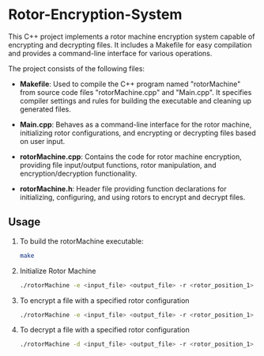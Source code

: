 # Rotor-Encryption-System
This C++ project implements a rotor machine encryption system capable of encrypting and decrypting files. It includes a Makefile for easy compilation and provides a command-line interface for various operations.

The project consists of the following files:

- **Makefile**: Used to compile the C++ program named "rotorMachine" from source code files "rotorMachine.cpp" and "Main.cpp". It specifies compiler settings and rules for building the executable and cleaning up generated files.

- **Main.cpp**: Behaves as a command-line interface for the rotor machine, initializing rotor configurations, and encrypting or decrypting files based on user input.

- **rotorMachine.cpp**: Contains the code for rotor machine encryption, providing file input/output functions, rotor manipulation, and encryption/decryption functionality.

- **rotorMachine.h**: Header file providing function declarations for initializing, configuring, and using rotors to encrypt and decrypt files.

## Usage

1. To build the rotorMachine executable:
   ```bash
   make
   ```
2. Initialize Rotor Machine
   ```bash
   ./rotorMachine -e <input_file> <output_file> -r <rotor_position_1> <rotor_position_2> -i <config_file>
   ```
3. To encrypt a file with a specified rotor configuration
   ```bash
   ./rotorMachine -e <input_file> <output_file> -r <rotor_position_1> <rotor_position_2> -i <config_file>
   ```
4. To decrypt a file with a specified rotor configuration
   ```bash
   ./rotorMachine -d <input_file> <output_file> -r <rotor_position_1> <rotor_position_2> -i <config_file>
   ```
